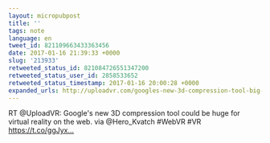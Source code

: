 ```yaml
---
layout: micropubpost
title: ''
tags: note
language: en
tweet_id: 821109663433363456
date: 2017-01-16 21:39:33 +0000
slug: '213933'
retweeted_status_id: 821084726551347200
retweeted_status_user_id: 2858533652
retweeted_status_timestamp: 2017-01-16 20:00:28 +0000
expanded_urls: http://uploadvr.com/googles-new-3d-compression-tool-big-vr-web/,https://twitter.com/UploadVR/status/821084726551347201/photo/1
---
```

RT @UploadVR: Google's new 3D compression tool could be huge for virtual reality on the web. via @Hero_Kvatch #WebVR #VR https://t.co/ggJyx…
